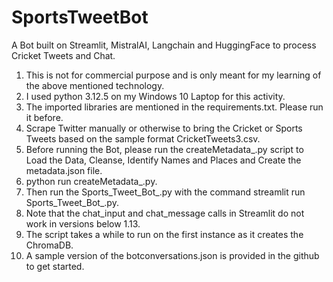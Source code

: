 # SportsTweetBot
A Bot built on Streamlit, MistralAI, Langchain and HuggingFace to process Cricket Tweets and Chat.

1. This is not for commercial purpose and is only meant for my learning of the above mentioned technology.
2. I used python 3.12.5 on my Windows 10 Laptop for this activity.
3. The imported libraries are mentioned in the requirements.txt. Please run it before.
4. Scrape Twitter manually or otherwise to bring the Cricket or Sports Tweets based on the sample format CricketTweets3.csv.
5. Before running the Bot, please run the createMetadata_.py script to Load the Data, Cleanse, Identify Names and Places and Create the metadata.json file.
6. python run createMetadata_.py.
7. Then run the Sports_Tweet_Bot_.py with the command streamlit run Sports_Tweet_Bot_.py.
8. Note that the chat_input and chat_message calls in Streamlit do not work in versions below 1.13.
9. The script takes a while to run on the first instance as it creates the ChromaDB.
10. A sample version of the botconversations.json is provided in the github to get started.
